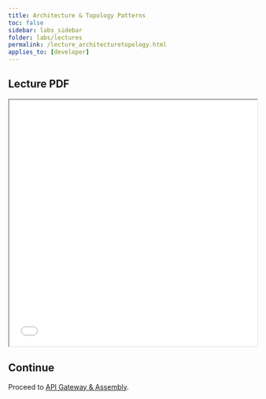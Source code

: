 ```yaml
---
title: Architecture & Topology Patterns
toc: false
sidebar: labs_sidebar
folder: labs/lectures
permalink: /lecture_architecturetopology.html
applies_to: [developer]
---
```


## Lecture PDF

 <iframe style="overflow:hidden;height:500;width:100%" height="500" width="100%" src="./assets/lectures/Lecture-Architecture_Topology.pdf"> </iframe>


## Continue

Proceed to [API Gateway & Assembly](lab1_overview.html).